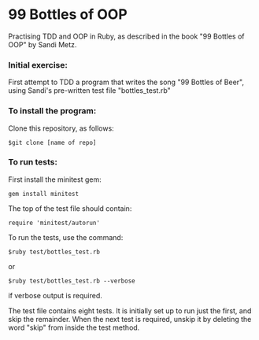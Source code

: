 # 99 Bottles of OOP

Practising TDD and OOP in Ruby, as described in the book "99 Bottles of OOP" by Sandi Metz.

### Initial exercise:

First attempt to TDD a program that writes the song "99 Bottles of Beer", using Sandi's pre-written test file "bottles_test.rb"

### To install the program:

Clone this repository, as follows:
```
$git clone [name of repo]
```

### To run tests:

First install the minitest gem:

```
gem install minitest
```

The top of the test file should contain:
```
require 'minitest/autorun'
```

To run the tests, use the command:

```
$ruby test/bottles_test.rb
```
or
```
$ruby test/bottles_test.rb --verbose
```
if verbose output is required.

The test file contains eight tests. It is initially set up to run just the first, and skip the remainder. When the next test is required, unskip it by deleting the word "skip" from inside the test method.
